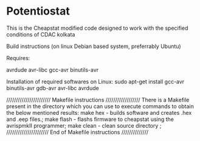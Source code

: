 # Potentiostat

This is the Cheapstat modified code designed to work with the specified conditions of CDAC kolkata

Build instructions (on linux Debian based system, preferrably Ubuntu)

Requires:

avrdude
avr-libc
gcc-avr
binutils-avr


Installation of required softwares on Linux: 
sudo apt-get install gcc-avr binutils-avr gdb-avr avr-libc avrdude


///////////////////////  Makefile instructions  //////////////////
There is a Makefile present in the directory which you can use to execute commands to obtain the below mentioned results:
make hex   - builds software and creates .hex and .eep files.;
make flash - flashs firmware to cheapstat using the avrispmkII programmer;
make clean - clean source directory ;
//////////////////////   End of Makefile instructions  //////////////

